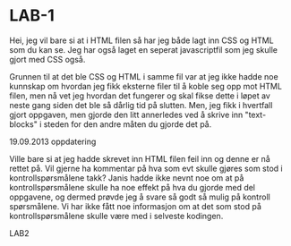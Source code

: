 LAB-1
=====

Hei, jeg vil bare si at i HTML filen så har jeg både lagt inn CSS og HTML som du kan se. Jeg har også laget en seperat
javascriptfil som jeg skulle gjort med CSS også.

Grunnen til at det ble CSS og HTML i samme fil var at jeg ikke hadde noe kunnskap om hvordan jeg fikk eksterne filer til
å koble seg opp mot HTML filen, men nå vet jeg hvordan det fungerer og skal fikse dette i løpet av neste gang siden det
ble så dårlig tid på slutten. Men, jeg fikk i hvertfall gjort oppgaven, men gjorde den litt annerledes ved å skrive inn
"text-blocks" i steden for den andre måten du gjorde det på.

19.09.2013 oppdatering

Ville bare si at jeg hadde skrevet inn HTML filen feil inn og denne er nå rettet på. Vil gjerne ha kommentar på hva som evt skulle gjøres som stod i kontrollspørsmålene takk? 
Janis hadde ikke nevnt noe om at på kontrollspørsmålene skulle ha noe effekt på hva du gjorde med del oppgavene, og dermed prøvde jeg å svare så godt så mulig på kontroll spørsmålene. 
Vi har ikke fått noe informasjon om at det som stod på kontrollspørsmålene skulle være med i selveste kodingen.

LAB2
